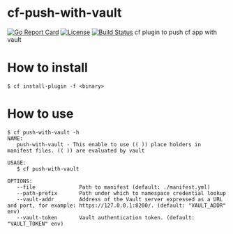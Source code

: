 # cf-push-with-vault
[![Go Report Card](https://goreportcard.com/badge/github.com/cappyzawa/cf-push-with-vault)](https://goreportcard.com/report/github.com/cappyzawa/cf-push-with-vault)
[![License](https://img.shields.io/badge/License-Apache%202.0-blue.svg)](https://opensource.org/licenses/Apache-2.0)
[![Build Status](https://concourse.ik.am:14161/api/v1/teams/cappyzawa/pipelines/cf-push-with-vault/jobs/test-master/badge)](https://concourse.ik.am:14161/teams/cappyzawa/pipelines/cf-push-with-vault)
cf plugin to push cf app with vault

# How to install
```
$ cf install-plugin -f <binary>
```

# How to use
```
$ cf push-with-vault -h
NAME:
   push-with-vault - This enable to use (( )) place holders in manifest files. (( )) are evaluated by vault

USAGE:
   $ cf push-with-vault

OPTIONS:
   --file              Path to manifest (default: ./manifest.yml)
   --path-prefix       Path under which to namespace credential lookup
   --vault-addr        Address of the Vault server expressed as a URL and port, for example: https://127.0.0.1:8200/. (default: "VAULT_ADDR" env)
   --vault-token       Vault authentication token. (default: "VAULT_TOKEN" env)
```
